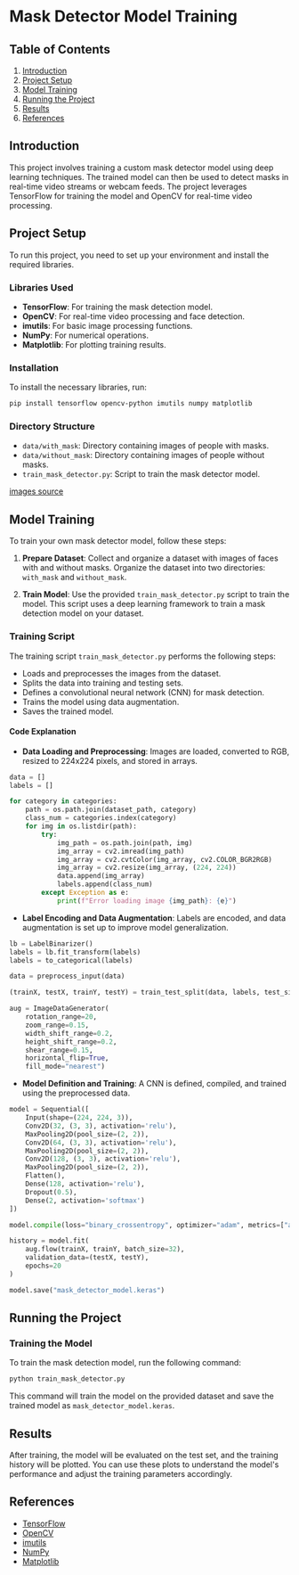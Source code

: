 # Mask Detector Model Training

## Table of Contents

1. [Introduction](#introduction)
2. [Project Setup](#project-setup)
3. [Model Training](#model-training)
4. [Running the Project](#running-the-project)
5. [Results](#results)
6. [References](#references)

## Introduction

This project involves training a custom mask detector model using deep learning techniques. The trained model can then be used to detect masks in real-time video streams or webcam feeds. The project leverages TensorFlow for training the model and OpenCV for real-time video processing.

## Project Setup

To run this project, you need to set up your environment and install the required libraries.

### Libraries Used

- **TensorFlow**: For training the mask detection model.
- **OpenCV**: For real-time video processing and face detection.
- **imutils**: For basic image processing functions.
- **NumPy**: For numerical operations.
- **Matplotlib**: For plotting training results.

### Installation

To install the necessary libraries, run:

```bash
pip install tensorflow opencv-python imutils numpy matplotlib
```

### Directory Structure

- `data/with_mask`: Directory containing images of people with masks.
- `data/without_mask`: Directory containing images of people without masks.
- `train_mask_detector.py`: Script to train the mask detector model.

[images source](https://github.com/prajnasb/observations/tree/master)

## Model Training

To train your own mask detector model, follow these steps:

1. **Prepare Dataset**: Collect and organize a dataset with images of faces with and without masks. Organize the dataset into two directories: `with_mask` and `without_mask`.

2. **Train Model**: Use the provided `train_mask_detector.py` script to train the model. This script uses a deep learning framework to train a mask detection model on your dataset.

### Training Script

The training script `train_mask_detector.py` performs the following steps:

- Loads and preprocesses the images from the dataset.
- Splits the data into training and testing sets.
- Defines a convolutional neural network (CNN) for mask detection.
- Trains the model using data augmentation.
- Saves the trained model.

#### Code Explanation

- **Data Loading and Preprocessing**: Images are loaded, converted to RGB, resized to 224x224 pixels, and stored in arrays.

```python
data = []
labels = []

for category in categories:
    path = os.path.join(dataset_path, category)
    class_num = categories.index(category)
    for img in os.listdir(path):
        try:
            img_path = os.path.join(path, img)
            img_array = cv2.imread(img_path)
            img_array = cv2.cvtColor(img_array, cv2.COLOR_BGR2RGB)
            img_array = cv2.resize(img_array, (224, 224))
            data.append(img_array)
            labels.append(class_num)
        except Exception as e:
            print(f"Error loading image {img_path}: {e}")
```

- **Label Encoding and Data Augmentation**: Labels are encoded, and data augmentation is set up to improve model generalization.

```python
lb = LabelBinarizer()
labels = lb.fit_transform(labels)
labels = to_categorical(labels)

data = preprocess_input(data)

(trainX, testX, trainY, testY) = train_test_split(data, labels, test_size=0.2, stratify=labels, random_state=42)

aug = ImageDataGenerator(
    rotation_range=20,
    zoom_range=0.15,
    width_shift_range=0.2,
    height_shift_range=0.2,
    shear_range=0.15,
    horizontal_flip=True,
    fill_mode="nearest")
```

- **Model Definition and Training**: A CNN is defined, compiled, and trained using the preprocessed data.

```python
model = Sequential([
    Input(shape=(224, 224, 3)),
    Conv2D(32, (3, 3), activation='relu'),
    MaxPooling2D(pool_size=(2, 2)),
    Conv2D(64, (3, 3), activation='relu'),
    MaxPooling2D(pool_size=(2, 2)),
    Conv2D(128, (3, 3), activation='relu'),
    MaxPooling2D(pool_size=(2, 2)),
    Flatten(),
    Dense(128, activation='relu'),
    Dropout(0.5),
    Dense(2, activation='softmax')
])

model.compile(loss="binary_crossentropy", optimizer="adam", metrics=["accuracy"])

history = model.fit(
    aug.flow(trainX, trainY, batch_size=32),
    validation_data=(testX, testY),
    epochs=20
)

model.save("mask_detector_model.keras")
```

## Running the Project

### Training the Model

To train the mask detection model, run the following command:

```bash
python train_mask_detector.py
```

This command will train the model on the provided dataset and save the trained model as `mask_detector_model.keras`.

## Results

After training, the model will be evaluated on the test set, and the training history will be plotted. You can use these plots to understand the model's performance and adjust the training parameters accordingly.

## References

- [TensorFlow](https://www.tensorflow.org/)
- [OpenCV](https://opencv.org/)
- [imutils](https://github.com/jrosebr1/imutils)
- [NumPy](https://numpy.org/)
- [Matplotlib](https://matplotlib.org/)
